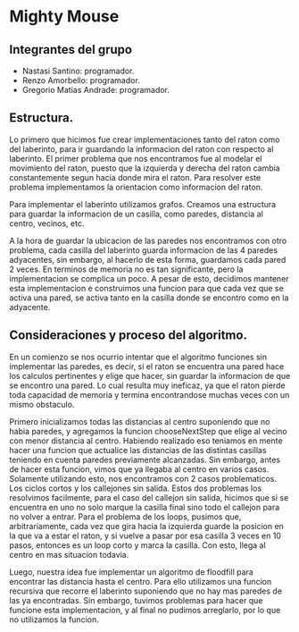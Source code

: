 # Mighty Mouse

## Integrantes del grupo

* Nastasi Santino: programador. 
* Renzo Amorbello: programador.
* Gregorio Matias Andrade: programador.

## Estructura.

Lo primero que hicimos fue crear implementaciones tanto del raton como del laberinto, para ir guardando la informacion del raton con respecto al laberinto. El primer problema que nos encontramos fue al modelar el movimiento del raton, puesto que la izquierda y derecha del raton cambia constantemente segun hacia donde mira el raton. Para resolver este problema implementamos la orientacion como informacion del raton.

Para implementar el laberinto utilizamos grafos. Creamos una estructura para guardar la informacion de un casilla, como paredes, distancia al centro, vecinos, etc.

A la hora de guardar la ubicacion de las paredes nos encontramos con otro problema, cada casilla del laberinto guarda informacion de las 4 paredes adyacentes, sin embargo, al hacerlo de esta forma, guardamos cada pared 2 veces. En terminos de memoria no es tan significante, pero la implementacion se complica un poco. A pesar de esto, decidimos mantener esta implementacion e construimos una funcion para que cada vez que se activa una pared, se activa tanto en la casilla donde se encontro como en la adyacente.

## Consideraciones y proceso del algoritmo.

En un comienzo se nos ocurrio intentar que el algoritmo funciones sin implementar las paredes, es decir, si el raton se encuentra una pared hace los calculos pertinentes y elige que hacer, sin guardar la informacion de que se encontro una pared. Lo cual resulta muy ineficaz, ya que el raton pierde toda capacidad de memoria y termina encontrandose muchas veces con un mismo obstaculo.

Primero inicializamos todas las distancias al centro suponiendo que no habia paredes, y agregamos la funcion chooseNextStep que elige al vecino con menor distancia al centro. Habiendo realizado eso teniamos en mente hacer una funcion que actualice las distancias de las distintas casillas teniendo en cuenta paredes previamente alcanzadas. Sin embargo, antes de hacer esta funcion, vimos que ya llegaba al centro en varios casos. Solamente utilizando esto, nos encontramos con 2 casos problematicos. Los ciclos cortos y los callejones sin salida. Estos dos problemas los resolvimos facilmente, para el caso del callejon sin salida, hicimos que si se encuentra en uno no solo marque la casilla final sino todo el callejon para no volver a entrar. Para el problema de los loops, pusimos que, arbitrariamente, cada vez que gira hacia la izquierda guarde la posicion en la que va a estar el raton, y si vuelve a pasar por esa casilla 3 veces en 10 pasos, entonces es un loop corto y marca la casilla. Con esto, llega al centro en mas situacion todavia.

Luego, nuestra idea fue implementar un algoritmo de floodfill para encontrar las distancia hasta el centro. Para ello utilizamos una funcion recursiva que recorre el laberinto suponiendo que no hay mas paredes de las ya encontradas. Sin embargo, tuvimos problemas para hacer que funcione esta implementacion, y al final no pudimos arreglarlo, por lo que no utilizamos la funcion.
